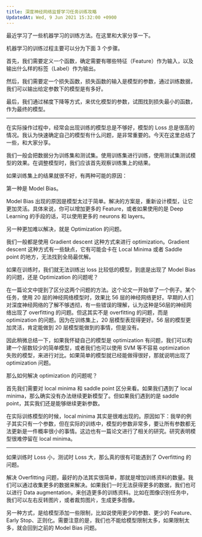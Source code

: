 ```yaml
---
title: 深度神经网络监督学习任务训练攻略
UpdatedAt: Wed, 9 Jun 2021 15:32:00 +0900
---
```




最近学习了一些机器学习的训练方法。在这里和大家分享一下。

机器学习的训练过程主要可以分为下面 3 个步骤。

首先，我们需要定义一个函数，确定需要有哪些特征（Feature）作为输入，以及输出什么样的标签（Label）作为输出。

然后，我们需要定一个损失函数，损失函数的输入是模型的参数，通过训练数据，我们可以输出给定参数下的模型是有多好。

最后，我们通过梯度下降等方式，来优化模型的参数，试图找到损失最小的函数，作为最终的模型。

---

在实际操作过程中，经常会出现训练的模型总是不够好，模型的 Loss 总是很高的情况。我认为快速确定自己的模型有什么问题，是非常重要的。今天在这里总结了一些，和大家分享。

我们一般会把数据分为训练集和测试集。使用训练集进行训练，使用测试集测试模型的效果。在调整模型时，我们应该首先观察训练集上的结果。

如果训练集上的结果就很不好，有两种可能的原因：

第一种是 Model Bias。

Model Bias 出现的原因是模型太过于简单。解决的方案是，重新设计模型，让它更加灵活。具体来说，你可以增加更多的 Feature，或者如果使用的是 Deep Learning 的手段的话，可以使用更多的 neurons 和 layers。

另一种更加难以解决，就是 Optimization 的问题。

我们一般都是使用 Gradient descent 这种方式来进行 optimization。Gradient descent 这种方式有一些缺点，它有可能会卡在 Local Minima 或者 Saddle point 的地方，无法找到全局最优解。

如果在训练时，我们就无法训练出 loss 比较低的模型，到底是出现了 Model Bias 的问题，还是 Optimization 的问题呢？

在一篇论文中提到了区分这两个问题的方法。这个论文一开始举了一个例子。某个任务，使用 20 层的神经网络模型时，效果比 56 层的神经网络更好。早期的人们对深度神经网络的了解不够透彻，有一些错误的理解，认为这种是56层的神经网络出现了 overfitting 的问题。但这其实不是 overfitting 的问题，而是 optimization 的问题。因为在训练集上，20 层模型表现得更好。56 层的模型更加灵活，肯定能做到 20 层模型能做到的事情，但是没有。

因此稍微总结一下，如果我怀疑自己的模型是 optimization 有问题，我们可以构建一个层数较少的简单模型，或者我们也可以使用 SVM 等不容易 optimization 失败的模型，来进行对比。如果简单的模型就已经能做得很好，那就说明出现了 optimization 问题。

那么如何解决 optimization 的问题呢？

首先我们需要对 local minima 和 saddle point 区分来看。如果我们遇到了 local minima，那么确实没有办法继续更新模型了。但如果我们遇到的是 saddle point，其实我们还是能够继续更新参数。

在实际训练模型的时候，local minima 其实是很难出现的。原因如下：我举的例子其实只有一个参数，但在实际的训练中，模型的参数非常多，要让所有参数都无法更新是一件概率很小的事情。这边也有一篇论文进行了相关的研究。研究表明模型很难停留在 local minima。

---

如果训练时 Loss 小，测试时 Loss 大，那么真的很有可能遇到了 Overfitting 的问题。

解决 Overfitting 问题，最好的办法其实很简单，那就是增加训练资料的数量。我们可以通过收集更多的数据来解决。如果我们一时无法获得更多的数据，我们也可以进行 Data augmentation，来创造更多的训练资料。比如在图像识别任务中，我们可以左右反转图片，或者裁剪图片，生成更多图像。

另一种方式，是给模型添加一些限制，比如说使用更少的参数、更少的 Feature、Early Stop、正则化。需要注意的是，我们也不能给模型限制太多，如果限制太多，就会回到之前的 Model Bias 问题。


